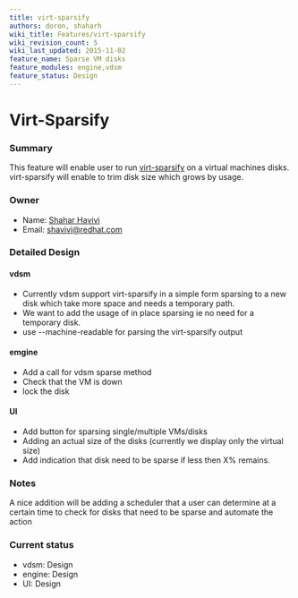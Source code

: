 ```yaml
---
title: virt-sparsify
authors: doron, shaharh
wiki_title: Features/virt-sparsify
wiki_revision_count: 5
wiki_last_updated: 2015-11-02
feature_name: Sparse VM disks
feature_modules: engine,vdsm
feature_status: Design
---
```


# Virt-Sparsify

### Summary

This feature will enable user to run [virt-sparsify](http://libguestfs.org/virt-sparsify.1.html) on a virtual machines disks. virt-sparsify will enable to trim disk size which grows by usage.

### Owner

*   Name: [ Shahar Havivi](User:Shaharh)
*   Email: <shavivi@redhat.com>

### Detailed Design

#### vdsm

*   Currently vdsm support virt-sparsify in a simple form sparsing to a new disk which take more space and needs a temporary path.
*   We want to add the usage of in place sparsing ie no need for a temporary disk.
*   use --machine-readable for parsing the virt-sparsify output

#### emgine

*   Add a call for vdsm sparse method
*   Check that the VM is down
*   lock the disk

#### UI

*   Add button for sparsing single/multiple VMs/disks
*   Adding an actual size of the disks (currently we display only the virtual size)
*   Add indication that disk need to be sparse if less then X% remains.

### Notes

A nice addition will be adding a scheduler that a user can determine at a certain time to check for disks that need to be sparse and automate the action

### Current status

*   vdsm: Design
*   engine: Design
*   UI: Design
